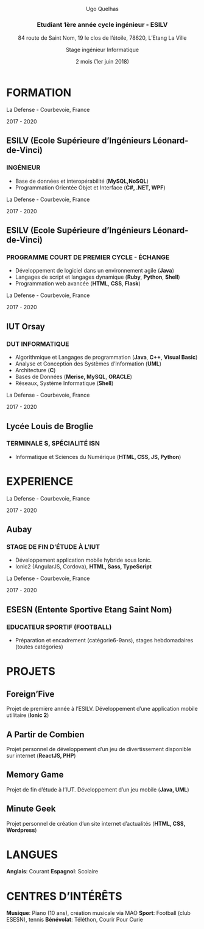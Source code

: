 <link href="https://fonts.googleapis.com/css?family=Roboto" rel="stylesheet">

<main class="resume-body">
<div class="banner"/>
<header class="center">
<p id="name">Ugo Quelhas</p>
<h3 id="status" class="colorized">Etudiant 1ère année cycle ingénieur - ESILV</h3>
<p id="address">84 route de Saint Nom, 19 le clos de l’étoile, 78620, L’Etang La Ville</p>

<div class="personnal-info">

<p id="title" class="colorized">Stage ingénieur Informatique</p>
<p id="subtitle" class="colorized">2 mois (1er juin 2018)</p>
</header>

# FORMATION

<div class="info">
    <p class="colorized">La Defense - Courbevoie, France</p>
    <p>2017 - 2020</p>
</div>

## ESILV (Ecole Supérieure d’Ingénieurs Léonard-de-Vinci)

### INGÉNIEUR

* Base de données et interopérabilité (**MySQL,NoSQL**)
* Programmation Orientée Objet et Interface (**C#, .NET, WPF**)

<div class="info">
    <p class="colorized">La Defense - Courbevoie, France</p>
    <p>2017 - 2020</p>
</div>

## ESILV (Ecole Supérieure d’Ingénieurs Léonard-de-Vinci)

### PROGRAMME COURT DE PREMIER CYCLE - ÉCHANGE

* Développement de logiciel dans un environnement agile (**Java**)
* Langages de script et langages dynamique (**Ruby**, **Python**, **Shell**)
* Programmation web avancée (**HTML**, **CSS**, **Flask**)

<div class="info">
    <p class="colorized">La Defense - Courbevoie, France</p>
    <p>2017 - 2020</p>
</div>

## IUT Orsay

### DUT INFORMATIQUE

* Algorithmique et Langages de programmation (**Java**, **C++**, **Visual Basic**)
* Analyse et Conception des Systèmes d’Information (**UML**)
* Architecture (**C**)
* Bases de Données (**Merise, MySQL**, **ORACLE**)
* Réseaux, Système Informatique (**Shell**)

<div class="info">
    <p class="colorized">La Defense - Courbevoie, France</p>
    <p>2017 - 2020</p>
</div>

## Lycée Louis de Broglie

### TERMINALE S, SPÉCIALITÉ ISN

* Informatique et Sciences du Numérique (**HTML, CSS, JS, Python**)

# EXPERIENCE

<div class="info">
    <p class="colorized">La Defense - Courbevoie, France</p>
    <p>2017 - 2020</p>
</div>

## Aubay

### STAGE DE FIN D’ÉTUDE À L’IUT

* Développement application mobile hybride sous Ionic.
* Ionic2 (AngularJS, Cordova), **HTML, Sass, TypeScript**

<div class="info">
    <p class="colorized">La Defense - Courbevoie, France</p>
    <p>2017 - 2020</p>
</div>

## ESESN (Entente Sportive Etang Saint Nom)

### EDUCATEUR SPORTIF (FOOTBALL)

* Préparation et encadrement (catégorie6-9ans), stages hebdomadaires (toutes catégories)

# PROJETS

<div class="inline">

## Foreign’Five

Projet de première année à l’ESILV. Développement d’une application mobile utilitaire (**Ionic 2**)

## A Partir de Combien

Projet personnel de développement d’un jeu de divertissement disponible sur internet (**ReactJS, PHP**)

## Memory Game

Projet de fin d’étude à l’IUT. Développement d’un jeu mobile (**Java, UML**)

## Minute Geek

Projet personnel de création d’un site internet d’actualités (**HTML, CSS, Wordpress**)

</div>

<div class="misc ">
<div class="first-box">

# LANGUES

**Anglais**: Courant
**Espagnol**: Scolaire

</div>

<div class="second-box">

# CENTRES D’INTÉRÊTS

**Musique**: Piano (10 ans), création musicale via MAO
**Sport**: Football (club ESESN), tennis
**Bénévolat**: Téléthon, Courir Pour Curie

</div>
</div>

<!-- <footer>

</footer> -->

</main>
